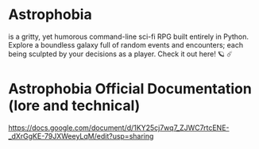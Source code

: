 # Astrophobia
is a gritty, yet humorous command-line sci-fi RPG built entirely in Python. Explore a boundless galaxy full of random events and encounters; each being sculpted by your decisions as a player. Check it out here! :ringed_planet: :comet:

# Astrophobia Official Documentation (lore and technical)
https://docs.google.com/document/d/1KY25cj7wq7_ZJWC7rtcENE-_dXrGgKE-79JXWeeyLqM/edit?usp=sharing

